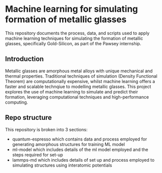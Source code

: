# Machine learning for simulating formation of metallic glasses
This repository documents the process, data, and scripts used to apply machine learning techniques for simulating the formation of metallic glasses, specifically Gold-Silicon, as part of the Pawsey internship. 

## Introduction

Metallic glasses are amorphous metal alloys with unique mechanical and thermal properties. Traditional techniques of simulation (Density Functional Theorem) are computationally expensive, whilst machine learning offers a faster and scalable technqiue to modelling metallic glasses.
This project explores the use of machine learning to simulate and predict their formation, leveraging computational techniques and high-performance computing.

## Repo structure
This repository is broken into 3 sections: 
- quantum-espresso which contains data and process employed for generating amorphous structures for training ML model
- ml-model which includes details of the ml model employed and the steps required for set-up
- lammps-md which includes details of set up and process employed to simulating structures using interatomic potentials
